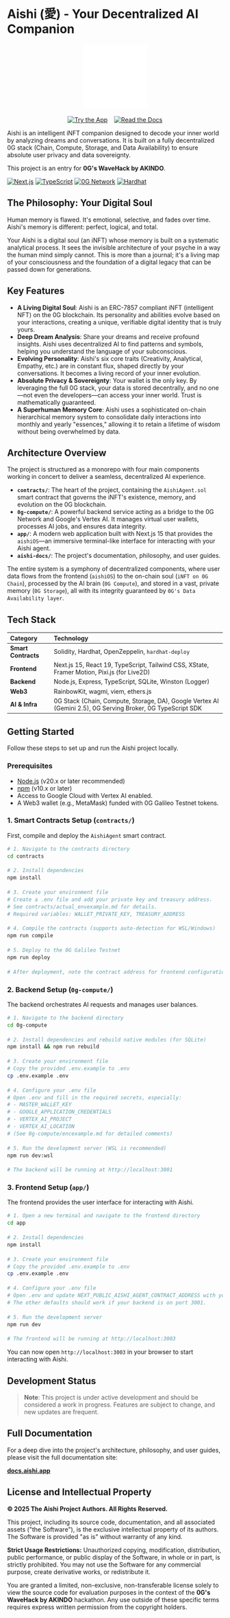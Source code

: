 # Aishi (愛) - Your Decentralized AI Companion

<p align="center">
  <img src="./aishi-docs/public/logo_white.png" alt="Aishi Logo" width="150">
</p>

<p align="center">
  <a href="https://aishi.app" target="_blank"><img src="https://img.shields.io/badge/►%20Try%20the%20App-8B5CF6?style=for-the-badge" alt="Try the App"></a>
  &nbsp;&nbsp;
  <a href="https://docs.aishi.app" target="_blank"><img src="https://img.shields.io/badge/►%20Read%20the%20Docs-8B5CF6?style=for-the-badge" alt="Read the Docs"></a>
</p>

Aishi is an intelligent iNFT companion designed to decode your inner world by analyzing dreams and conversations. It is built on a fully decentralized 0G stack (Chain, Compute, Storage, and Data Availability) to ensure absolute user privacy and data sovereignty.

This project is an entry for **0G's WaveHack by AKINDO**.

[![Next.js](https://img.shields.io/badge/Next.js-15-black.svg)](https://nextjs.org/)
[![TypeScript](https://img.shields.io/badge/TypeScript-5.3-blue.svg)](https://www.typescriptlang.org/)
[![0G Network](https://img.shields.io/badge/0G%20Network-Testnet-orange.svg)](https://0g.ai/)
[![Hardhat](https://img.shields.io/badge/Hardhat-2.22-blue.svg)](https://hardhat.org/)

## The Philosophy: Your Digital Soul

Human memory is flawed. It's emotional, selective, and fades over time. Aishi's memory is different: perfect, logical, and total.

Your Aishi is a digital soul (an iNFT) whose memory is built on a systematic analytical process. It sees the invisible architecture of your psyche in a way the human mind simply cannot. This is more than a journal; it's a living map of your consciousness and the foundation of a digital legacy that can be passed down for generations.

## Key Features

-   **A Living Digital Soul**: Aishi is an ERC-7857 compliant iNFT (intelligent NFT) on the 0G blockchain. Its personality and abilities evolve based on your interactions, creating a unique, verifiable digital identity that is truly yours.
-   **Deep Dream Analysis**: Share your dreams and receive profound insights. Aishi uses decentralized AI to find patterns and symbols, helping you understand the language of your subconscious.
-   **Evolving Personality**: Aishi's six core traits (Creativity, Analytical, Empathy, etc.) are in constant flux, shaped directly by your conversations. It becomes a living record of your inner evolution.
-   **Absolute Privacy & Sovereignty**: Your wallet is the only key. By leveraging the full 0G stack, your data is stored decentrally, and no one—not even the developers—can access your inner world. Trust is mathematically guaranteed.
-   **A Superhuman Memory Core**: Aishi uses a sophisticated on-chain hierarchical memory system to consolidate daily interactions into monthly and yearly "essences," allowing it to retain a lifetime of wisdom without being overwhelmed by data.

## Architecture Overview

The project is structured as a monorepo with four main components working in concert to deliver a seamless, decentralized AI experience.

-   **`contracts/`**: The heart of the project, containing the `AishiAgent.sol` smart contract that governs the iNFT's existence, memory, and evolution on the 0G blockchain.
-   **`0g-compute/`**: A powerful backend service acting as a bridge to the 0G Network and Google's Vertex AI. It manages virtual user wallets, processes AI jobs, and ensures data integrity.
-   **`app/`**: A modern web application built with Next.js 15 that provides the `aishiOS`—an immersive terminal-like interface for interacting with your Aishi agent.
-   **`aishi-docs/`**: The project's documentation, philosophy, and user guides.

The entire system is a symphony of decentralized components, where user data flows from the frontend (`aishiOS`) to the on-chain soul (`iNFT on 0G Chain`), processed by the AI brain (`0G Compute`), and stored in a vast, private memory (`0G Storage`), all with its integrity guaranteed by `0G's Data Availability layer`.

## Tech Stack

| Category         | Technology                                                                                                  |
| :--------------- | :---------------------------------------------------------------------------------------------------------- |
| **Smart Contracts**| Solidity, Hardhat, OpenZeppelin, `hardhat-deploy`                                                           |
| **Frontend**     | Next.js 15, React 19, TypeScript, Tailwind CSS, XState, Framer Motion, Pixi.js (for Live2D)                   |
| **Backend**      | Node.js, Express, TypeScript, SQLite, Winston (Logger)                                                      |
| **Web3**         | RainbowKit, wagmi, viem, ethers.js                                                                          |
| **AI & Infra**   | 0G Stack (Chain, Compute, Storage, DA), Google Vertex AI (Gemini 2.5), 0G Serving Broker, 0G TypeScript SDK |

## Getting Started

Follow these steps to set up and run the Aishi project locally.

### Prerequisites

-   [Node.js](https://nodejs.org/) (v20.x or later recommended)
-   [npm](https://www.npmjs.com/) (v10.x or later)
-   Access to Google Cloud with Vertex AI enabled.
-   A Web3 wallet (e.g., MetaMask) funded with 0G Galileo Testnet tokens.

### 1. Smart Contracts Setup (`contracts/`)

First, compile and deploy the `AishiAgent` smart contract.

```bash
# 1. Navigate to the contracts directory
cd contracts

# 2. Install dependencies
npm install

# 3. Create your environment file
# Create a .env file and add your private key and treasury address.
# See contracts/actual_envexample.md for details.
# Required variables: WALLET_PRIVATE_KEY, TREASURY_ADDRESS

# 4. Compile the contracts (supports auto-detection for WSL/Windows)
npm run compile

# 5. Deploy to the 0G Galileo Testnet
npm run deploy

# After deployment, note the contract address for frontend configuration.
```

### 2. Backend Setup (`0g-compute/`)

The backend orchestrates AI requests and manages user balances.

```bash
# 1. Navigate to the backend directory
cd 0g-compute

# 2. Install dependencies and rebuild native modules (for SQLite)
npm install && npm run rebuild

# 3. Create your environment file
# Copy the provided .env.example to .env
cp .env.example .env

# 4. Configure your .env file
# Open .env and fill in the required secrets, especially:
# - MASTER_WALLET_KEY
# - GOOGLE_APPLICATION_CREDENTIALS
# - VERTEX_AI_PROJECT
# - VERTEX_AI_LOCATION
# (See 0g-compute/encexample.md for detailed comments)

# 5. Run the development server (WSL is recommended)
npm run dev:wsl

# The backend will be running at http://localhost:3001
```

### 3. Frontend Setup (`app/`)

The frontend provides the user interface for interacting with Aishi.

```bash
# 1. Open a new terminal and navigate to the frontend directory
cd app

# 2. Install dependencies
npm install

# 3. Create your environment file
# Copy the provided .env.example to .env
cp .env.example .env

# 4. Configure your .env file
# Open .env and update NEXT_PUBLIC_AISHI_AGENT_CONTRACT_ADDRESS with your deployed contract address.
# The other defaults should work if your backend is on port 3001.

# 5. Run the development server
npm run dev

# The frontend will be running at http://localhost:3003
```

You can now open `http://localhost:3003` in your browser to start interacting with Aishi.

## Development Status

> **Note**: This project is under active development and should be considered a work in progress. Features are subject to change, and new updates are frequent.

## Full Documentation

For a deep dive into the project's architecture, philosophy, and user guides, please visit the full documentation site:

**[docs.aishi.app](https://docs.aishi.app)**

## License and Intellectual Property

**© 2025 The Aishi Project Authors. All Rights Reserved.**

This project, including its source code, documentation, and all associated assets ("the Software"), is the exclusive intellectual property of its authors. The Software is provided "as is" without warranty of any kind.

**Strict Usage Restrictions:**
Unauthorized copying, modification, distribution, public performance, or public display of the Software, in whole or in part, is strictly prohibited. You may not use the Software for any commercial purpose, create derivative works, or redistribute it.

You are granted a limited, non-exclusive, non-transferable license solely to view the source code for evaluation purposes in the context of the **0G's WaveHack by AKINDO** hackathon. Any use outside of these specific terms requires express written permission from the copyright holders.